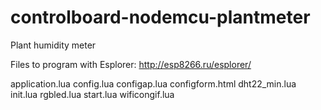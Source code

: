 # controlboard-nodemcu-plantmeter
Plant humidity meter

Files to program with Esplorer:
http://esp8266.ru/esplorer/

application.lua
config.lua
configap.lua
configform.html
dht22_min.lua
init.lua
rgbled.lua
start.lua
wificongif.lua
